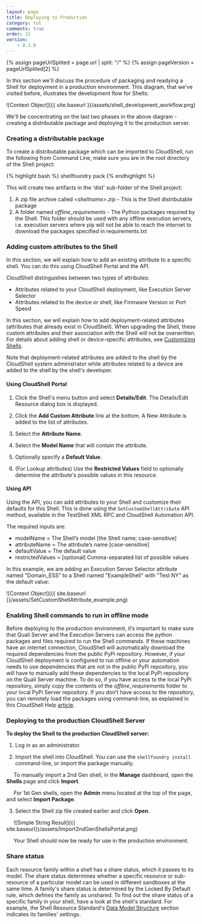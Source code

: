 ```yaml
---
layout: page
title: Deploying to Production
category: tut
comments: true
order: 12
version:
    - 8.3.0
---
```


{% assign pageUrlSplited = page.url | split: "/" %}
{% assign pageVersion = pageUrlSplited[2] %}

In this section we'll discuss the procedure of packaging and readying a Shell for deployment in a production environment.
This diagram, that we've visited before, illustrates the development flow for Shells:

![Context Object]({{ site.baseurl }}/assets/shell_development_workflow.png)

We'll be concentrating on the last two phases in the above diagram - creating a distributable package and deploying it to the production server.



### Creating a distributable package

To create a distributable package which can be imported to CloudShell, run the following from Command Line, make sure
you are in the root directory of the Shell project:

{% highlight bash %}
shellfoundry pack
{% endhighlight %}

This will create two artifacts in the 'dist' sub-folder of the Shell project:

1. A zip file archive called _\<shellname\>.zip_ - This is the Shell distributable package
2. A folder named _offline_requirements_ - The Python packages required by the Shell. This folder should be used with any offline execution servers, i.e. execution servers where pip will not be able to reach the internet to download the packages specified in requirements.txt

### Adding custom attributes to the Shell<a name="SetCustomShellAttributeUsingAPI"></a>

In this section, we will explain how to add an existing attribute to a specific shell. You can do this using CloudShell Portal and the API. 

CloudShell distinguishes between two types of attributes: 
* Attributes related to your CloudShell deployment, like Execution Server Selector
* Attributes related to the device or shell, like Firmware Version or Port Speed 

In this section, we will explain how to add deployment-related attributes (attributes that already exist in CloudShell). When upgrading the Shell, these custom attributes and their association with the Shell will not be overwritten. For details about adding shell or device-specific attributes, see [Customizing Shells]({{site.baseurl}}/shells/{{pageVersion}}/customizing-shells.html).

Note that deployment-related attributes are added to the shell by the CloudShell system administrator while attributes related to a device are added to the shell by the shell's developer. 

#### Using CloudShell Portal

1. Click the Shell's menu button and select **Details/Edit**. The Details/Edit Resource dialog box is displayed.

2. Click the **Add Custom Attribute** link at the bottom. A New Attribute is added to the list of attributes.

3. Select the **Attribute Name**.

4. Select the **Model Name** that will contain the attribute.

5. Optionally specify a **Default Value**.

6. (For Lookup attributes) Use the **Restricted Values** field to optionally determine the attribute's possible values in this resource.

#### Using API<a name="SetCustomShellAttributeUsingAPI"></a>

Using the API, you can add attributes to your Shell and customize their defaults for this Shell. This is done using the `SetCustomShellAttribute` API method, available in the TestShell XML RPC and CloudShell Automation API.

The required inputs are:
* modelName = The Shell’s model [the Shell name; case-sensitive]
* attributeName = The attribute’s name [case-sensitive]
* defaultValue = The default value
* restrictedValues = [optional] Comma-separated list of possible values

In this example, we are adding an Execution Server Selector attribute named "Domain_ESS" to a Shell named "ExampleShell" with "Test NY" as the default value:

![Context Object]({{ site.baseurl }}/assets/SetCustomShellAttribute_example.png)

### Enabling Shell commands to run in offline mode

Before deploying to the production environment, it’s important to make sure that Quali Server and the Execution Servers can access the python packages and files required to run the Shell commands. If these machines have an internet connection, CloudShell will automatically download the required dependencies from the public PyPi repository. However, if your CloudShell deployment is configured to run offline or your automation needs to use dependencies that are not in the public PyPi repository, you will have to manually add these dependencies to the local PyPi repository on the Quali Server machine. To do so, if you have access to the local PyPi repository, simply copy the contents of the *offline_requirements* folder to your local PyPi Server repository. If you don’t have access to the repository, you can remotely load the packages using command-line, as explained in this CloudShell Help <a href="http://help.quali.com/Online%20Help/8.3/Portal/Content/Admn/Pyth-Cnfg-Mds.htm#Loading" target="_blank">article</a>.

### Deploying to the production CloudShell Server

**To deploy the Shell to the production CloudShell server:**

1) Log in as an administrator.

2) Import the shell into CloudShell. You can use the `shellfoundry install` command-line, or import the package manually. 

&nbsp;&nbsp;&nbsp;&nbsp;&nbsp;To manually import a 2nd Gen shell, in the **Manage** dashboard, open the **Shells** page and click **Import**. 

&nbsp;&nbsp;&nbsp;&nbsp;&nbsp;For 1st Gen shells, open the **Admin** menu located at the top of the page, and select **Import Package**.

3) Select the Shell zip file created earlier and click **Open**.

&nbsp;&nbsp;&nbsp;&nbsp;&nbsp;![Simple String Result]({{ site.baseurl}}/assets/Import2ndGenShellsPortal.png)

&nbsp;&nbsp;&nbsp;&nbsp;&nbsp;Your Shell should now be ready for use in the production environment.

### Share status

Each resource family within a shell has a share status, which it passes to its model. The share status determines whether a specific resource or sub-resource of a particular model can be used in different sandboxes at the same time. A family's share status is determined by the Locked By Default rule, which defines the family as unshared. To find out the share status of a specific family in your shell, have a look at the shell's standard. For example, the Shell Resource Standard's <a href="https://github.com/QualiSystems/cloudshell-standards/blob/master/Documentation/shell_resource_standard.md#data-model-structure" target="_blank">Data Model Structure</a> section indicates its families' settings. 

